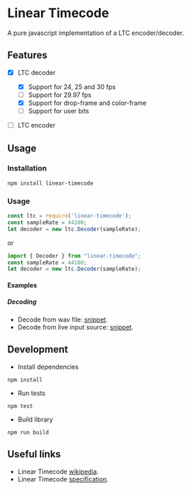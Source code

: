 # Linear Timecode

A pure javascript implementation of a LTC encoder/decoder.


## Features

- [x] LTC decoder
    - [x] Support for 24, 25 and 30 fps
    - [ ] Support for 29.97 fps
    - [x] Support for drop-frame and color-frame
    - [ ] Support for user bits
- [ ] LTC encoder



## Usage

### Installation


```shell
npm install linear-timecode
```

### Usage

```javascript
const ltc = require('linear-timecode');
const sampleRate = 44100;
let decoder = new ltc.Decoder(sampleRate);
```

or

```javascript
import { Decoder } from "linear-timecode";
const sampleRate = 44100;
let decoder = new ltc.Decoder(sampleRate);
```


#### Examples

##### Decoding

- Decode from wav file: [snippet](https://gitlab.com/patopest/linear-timecode-js/-/snippets/3624978).
- Decode from live input source: [snippet](https://gitlab.com/patopest/linear-timecode-js/-/snippets/3624979).


## Development

- Install dependencies

```shell
npm install
```

- Run tests

```shell
npm test
```

- Build library

```shell
npm run build
```


## Useful links

- Linear Timecode [wikipedia](https://en.wikipedia.org/wiki/Linear_timecode).
- Linear Timecode [specification](https://ieeexplore.ieee.org/document/7291029).